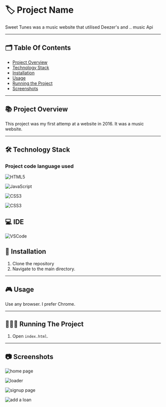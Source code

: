 
# 🏷️ Project Name

Sweet Tunes was a music website that utilised Deezer's and .. music Api

---
## 🗂️ Table Of Contents

- [Project Overview](#-project-overview)
- [Technology Stack](#-technology-stack)
- [Installation](#-installation)
- [Usage](#-usage)
- [Running the Project](#-running-the-project)
- [Screenshots](#-screenshots)
---

## 📚 Project Overview
 This project was my first attemp at a website in 2016. It was a music website.

---

## 🛠️ Technology Stack 

### Project code language used

 ![HTML5](https://img.shields.io/badge/HTML5-E34F26?style=for-the-badge&logo=html5&logoColor=white)

 ![JavaScript](https://img.shields.io/badge/JavaScript-323330?style=for-the-badge&logo=javascript&logoColor=F7DF1E)

 ![CSS3](https://img.shields.io/badge/CSS3-1572B6?style=for-the-badge&logo=css3&logoColor=white)

 ![CSS3](https://img.shields.io/badge/PHP-777BB4?style=for-the-badge&logo=php&logoColor=white)

## 💻 IDE

 ![VSCode](https://img.shields.io/badge/VSCode-0078D4?style=for-the-badge&logo=visual%20studio%20code&logoColor=white)

## 📝 Installation

1. Clone the repository
2. Navigate to the main directory. 

---

## 🎮 Usage

Use any browser. I prefer Chrome.

---

## 🏃🏻‍♂️ Running The Project

1. Open `index.html`.

---

## 📷 Screenshots

![home page]()

![loader]()

![signup page]()

![add a loan]()
